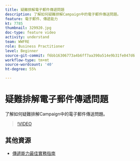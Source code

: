 ```yaml
---
title: 疑難排解電子郵件傳遞問題
description: 了解如何疑難排解Campaign中的電子郵件傳送問題。
feature: 電子郵件、傳遞能力
kt: 7785
thumbnail: 329920.jpg
doc-type: feature video
activity: understand
team: WWFRE
role: Business Practitioner
level: Beginner
source-git-commit: f6bb16306773a4b6ff7aa390a514e9b31fe047d6
workflow-type: tm+mt
source-wordcount: '40'
ht-degree: 55%

---
```



# 疑難排解電子郵件傳遞問題

了解如何疑難排解Campaign中的電子郵件傳送問題。

>[!VIDEO](https://video.tv.adobe.com/v/329920?quality=12)

## 其他資源

* [傳遞能力最佳實務指南](https://experienceleague.adobe.com/docs/deliverability-learn/deliverability-best-practice-guide/introduction.html?lang=zh-Hant)